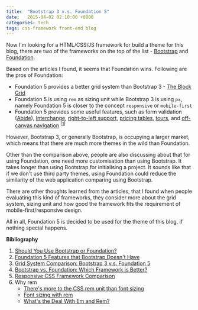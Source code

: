 ```yaml
---
title:  "Bootstrap 3 v.s. Foundation 5"
date:   2015-04-02 02:10:00 +0800
categories: tech
tags: css-framework front-end blog
---
```


Now I'm looking for a HTML/CSS/JS framework for build a theme for this blog, there are two of the frameworks on the top of the list - [Bootstrap][bootstrap-link] and [Foundation][foundation-link].

Based on the articles I found, it seems that Foundation wins. Following are the pros of Foundation:

* Foundation 5 provides a better grid system than Bootstrap 3 - [The Block Grid](http://foundation.zurb.com/docs/components/block_grid.html)
* Foundation 5 is using `rem` as sizing unit while Bootstrap 3 is using `px`, namely Foundation 5 is closer to the concept `responsive` or `mobile-first`
* Foundation 5 provides some useful features, such as form validation ([Abide](http://foundation.zurb.com/docs/components/abide.html)), [Interchange](http://foundation.zurb.com/docs/components/interchange.html), [right-to-left support](http://foundation.zurb.com/docs/components/rtl.html), [pricing tables](http://foundation.zurb.com/docs/components/pricing_tables.html), [tours](http://foundation.zurb.com/docs/components/joyride.html), and [off-canvas navigation](http://foundation.zurb.com/docs/components/offcanvas.html) <sup>[[1]]</sup>

However, Bootstrap 3, or generally Bootstrap, is occupying a larger market, which means that there are much more themes in the wild than Foundation.

Other than the comparison above, people are also discussing about that for using Foundation, one need more customisation than using Bootstrap. It takes longer than using Bootstrap for initialising a project. It sounds like that if we don't use third party themes, using Foundation could reduce the similarity of the web application comparing using Bootstrap.

There are other thoughts learned from the articles, that I found when people evaluating this kind of frameworks, they consider more about the grid system, sizing unit and how good the framework fits the requirement of mobile-first/responsive design.

All in all, Foundation 5 is decided to be used for the theme of this blog, if nothing special happens.

__Bibliography__

1. [Should You Use Bootstrap or Foundation?][1]
1. [Foundation 5 Features that Bootstrap Doesn't Have][2]
1. [Grid System Comparison: Bootstrap 3 v.s. Foundation 5][3]
1. [Bootstrap vs. Foundation: Which Framework is Better?][4]
1. [Responsive CSS Framework Comparison][5]
1. Why rem
    - [There's more to the CSS rem unit than font sizing](https://css-tricks.com/theres-more-to-the-css-rem-unit-than-font-sizing/)
    - [Font sizing with rem](http://snook.ca/archives/html_and_css/font-size-with-rem)
    - [What's the Deal With Em and Rem?](http://designshack.net/articles/typography/whats-the-deal-with-em-and-rem/)

<!-- references -->

[1]: http://blog.teamtreehouse.com/use-bootstrap-or-foundation "Should You Use Bootstrap or Foundation?"
[2]: https://scotch.io/tutorials/foundation-5-features-that-bootstrap-doesnt-have "Foundation 5 Features that Bootstrap Doesn't Have"
[3]: http://www.sitepoint.com/grid-system-comparison-bootstrap-vs-foundation/ "Grid System Comparison: Bootstrap 3 v.s. Foundation 5"
[4]: https://bootstrapbay.com/blog/bootstrap-vs-foundation/ "Bootstrap vs. Foundation: Which Framework is Better?"
[5]: http://responsive.vermilion.com/compare.php "Responsive CSS Framework Comparison"

<!-- links -->

[bootstrap-link]: http://getbootstrap.com/ "Bootstrap Home"
[foundation-link]: http://foundation.zurb.com/ "Foundation Home"
